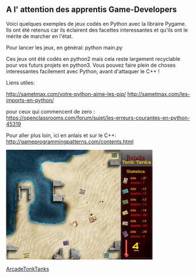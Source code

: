 A l' attention des apprentis Game-Developers
--------------------------------------------


Voici quelques exemples de jeux codés en Python avec la libraire Pygame.
Ils ont été retenus car ils éclairent des facettes interessantes et qu'ils ont le mérite de marcher en l'état. 


Pour lancer les jeux, en général:
python main.py

Ces jeux ont été codés en python2 mais cela reste largement recyclable pour vos futurs projets en python3.
Vous pouvez faire plein de choses interessantes facilement avec Python, avant d'attaquer le C++ !


Liens utiles:

http://sametmax.com/votre-python-aime-les-pip/
http://sametmax.com/les-imports-en-python/



pour ceux qui commencent de zero :
https://openclassrooms.com/forum/sujet/les-erreurs-courantes-en-python-45319

Pour aller plus loin, ici en anlais et sur le C++:
http://gameprogrammingpatterns.com/contents.html

![alt tag](https://github.com/IndexErrorCoders/PygamesCompilation/blob/master/pygameexemplesinteressants/ArcadeTonkTanks.png)

[ArcadeTonkTanks](https://github.com/IndexErrorCoders/PygamesCompilation/tree/master/IE_games_1/ArcadeTonkTanks_006)
